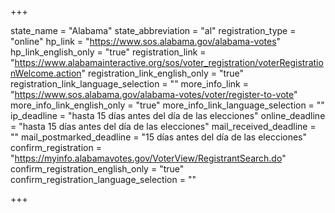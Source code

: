 +++

state_name = "Alabama"
state_abbreviation = "al"
registration_type = "online"
hp_link = "https://www.sos.alabama.gov/alabama-votes"
hp_link_english_only = "true"
registration_link = "https://www.alabamainteractive.org/sos/voter_registration/voterRegistrationWelcome.action"
registration_link_english_only = "true"
registration_link_language_selection = ""
more_info_link = "https://www.sos.alabama.gov/alabama-votes/voter/register-to-vote"
more_info_link_english_only = "true"
more_info_link_language_selection = ""
ip_deadline = "hasta 15 días antes del día de las elecciones"
online_deadline = "hasta 15 días antes del día de las elecciones"
mail_received_deadline = ""
mail_postmarked_deadline = "15 días antes del día de las elecciones"
confirm_registration = "https://myinfo.alabamavotes.gov/VoterView/RegistrantSearch.do"
confirm_registration_english_only = "true"
confirm_registration_language_selection = ""

+++